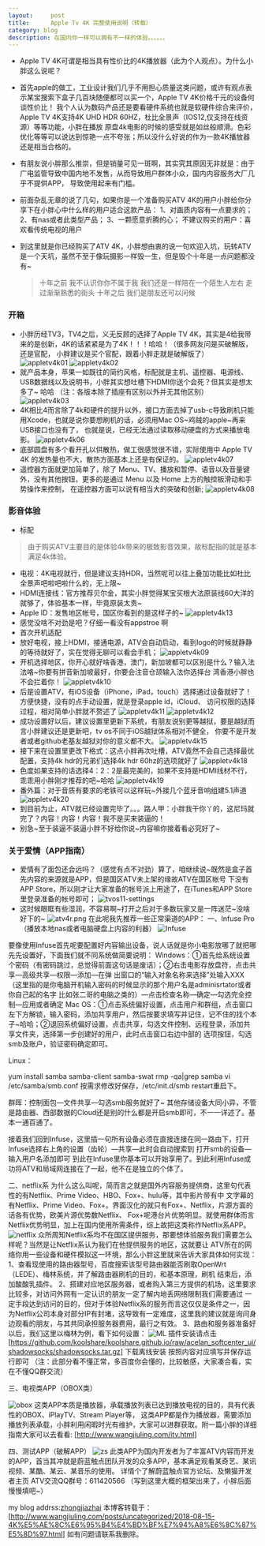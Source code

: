 ```yaml
---
layout:     post
title:      Apple Tv 4K 完整使用说明（转载）
category: blog
description: 在国内你一样可以拥有不一样的体验。。。。。。
---
```



* Apple TV 4K可谓是相当具有性价比的4K播放器（此为个人观点）。为什么小胖这么说呢？
* 首先apple的做工，工业设计我们几乎不用担心质量这类问题，或许有观点表示某宝搜索下盒子几百块随便都可以买一个，Apple TV 4K价格千元的设备何谈性价比！
我个人认为数码产品还是要看硬件系统也就是软硬件综合来评价，Apple TV 4K支持4K UHD HDR 60HZ，杜比全景声（IOS12,仅支持在线资源）等等功能，小胖在播放
原盘4k电影的时候的感受就是如丝般顺滑。色彩优化等等可以说达到惊艳一点不夸张；所以没什么好说的作为一款4K播放器还是相当合格的。
* 有朋友说小胖那么推崇，但是销量可见一斑啊，其实究其原因无非就是：由于广电监管导致中国内地不发售，从而导致用户群体小众，国内内容服务大厂几乎不提供APP，
导致使用起来有门槛。
* 前面杂乱无章的说了几句，如果你是一个准备购买ATV 4K的用户小胖给你分享下在小胖心中什么样的用户适合这款产品：
1、对画质内容有一点要求的；
2、有nas或者此类型产品；
3、一颗愿意折腾的心；
不建议购买的用户：喜欢看传统电视的用户
* 到这里就是你已经购买了ATV 4K，小胖想由衷的说一句欢迎入坑，玩转ATV是一个天坑，虽然不至于像玩摄影一样毁一生，但是毁个十年是一点问题都没有~

   >十年之前
   我不认识你你不属于我
   我们还是一样陪在一个陌生人左右
   走过渐渐熟悉的街头
   十年之后
   我们是朋友还可以问候


### 开箱 
* 小胖历经TV3，TV4之后，义无反顾的选择了Apple TV 4K，其实是4给我带来的是创新，4K的话紧紧是为了4K！！！哈哈！（很多网友问是买破解版，还是官配，
小胖建议是买个官配，跟着小胖走就是破解版了）
![appletv4k01](images/blog/appletv4k01.jpeg)
![appletv4k02](images/blog/appletv4k02.jpeg)
* 就产品本身，苹果一如既往的简约风格，标配就是主机、遥控器、电源线、USB数据线以及说明书，小胖其实想吐槽下HDMI你送个会死？但其实是想太多了~ 哈哈
（注：各版本除了插座有区别以外并无其他区别）
![appletv4k03](images/blog/appletv4k03.jpg)
* 4K相比4而言除了4k和硬件的提升以外，接口方面去掉了usb-c导致刷机只能用Xcode，也就是说你要想刷机的话，必须用Mac OS~鸡贼的apple~再来USB接口也没有了，
也就是说，已经无法通过读取移动硬盘的方式来播放电影。
![appletv4k06](images/blog/appletv4k06.jpg)
* 底部圆盘有多个看开孔以供散热，做工很感觉很不错，实际使用中 Apple TV 4K 的发热量也不大，散热方面基本上还是有保证的。
![appletv4k07](images/blog/appletv4k07.jpg)
* 遥控器方面就更加简单了，除了 Menu、TV、播放和暂停、语音以及音量键外，没有其他按钮，更多的是通过 Menu 以及 Home 上方的触控板滑动和手势操作来控制，
在遥控器方面可以说有相当大的突破和创新;
![appletv4k08](images/blog/appletv4k08.jpg)
### 影音体验
* 标配
>由于购买ATV主要目的是体验4k带来的极致影音效果，故标配指的就是基本满足4k体验。
* 电视：4K电视就行，但是建议支持HDR，当然呢可以往上叠加功能比如杜比全景声吧啦吧啦什么的，无上限~
* HDMI连接线：官方推荐贝尔金，其实小胖觉得某宝买根大法原装线60大洋的就够了，体验基本一样，毕竟原装太贵~
* Apple ID：发售地区帐号，国区你看到的是这样子的~
![appletv4k13](images/blog/appletv4k13.jpg)
* 感觉没啥不对劲是吧？仔细一看没有appstroe 啊
* 首次开机适配
* 放好电视，接上HDMI，接通电源，ATV会自动启动，看到logo的时候就静静的等待就好了，实在觉得无聊可以看会手机；
![appletv4k09](images/blog/appletv4k09.jpg)
* 开机选择地区，你开心就好啥香港，澳门，新加坡都可以区别是什么？输入法法咯~你要有拼音新加坡最好，你要会注音仓颉输入法你选择台
湾香港小胖也不会拦着你！
![appletv4k10](images/blog/appletv4k10.jpg)
* 后是设置ATV，有iOS设备（iPhone，iPad，touch）选择通过设备就好了！方便快捷，没有的点手动设置，就是登录apple id，iCloud、
访问权限的选择过程，相对简单小胖就不赘述了
![appletv4k11](images/blog/appletv4k11.jpg)
![appletv4k12](images/blog/appletv4k12.jpg)
* 成功设置好以后，建议设置里更新下系统，有朋友说别更等越狱，要是越狱而言小胖建议还是更新吧，tv os不同于iOS越狱体系相对不健全，
你要不是开发者或者github老基友越狱对你的意义都不大。 
![appletv4k15](images/blog/appletv4k15.jpg)
* 接下来在设置里更改下格式：这点小胖再次吐槽，ATV竟然不会自己选择最优配置，支持4k hdr的兄弟们选择4k hdr 60hz的选项就好了
![appletv4k18](images/blog/appletv4k18.jpg)
* 色度如果支持的话选择4：2：2是最完美的，如果不支持是HDMI线材不行，乖乖用小胖刚才推荐的吧~哈哈 
![appletv4k19](images/blog/appletv4k19.jpg)
* 番外篇：对于音质有要求的老铁可以这样玩~外接几个蓝牙音响组建5.1声道 
![appletv4k20](images/blog/appletv4k20.jpg)
* 到目前为止，ATV就已经设置完毕了。。。路人甲：小胖我干你丫的，这尼玛就完了？内容！内容！内容！我不是买来装逼的！
* 别急~至于装逼不装逼小胖不好给你说~内容嘛你接着看必究好了~
### 关于爱情（APP指南）
* 爱情有了面包还会远吗？（感觉有点不对劲）算了，咱继续说~既然是盒子首先内容的来源就是APP，但是国区ATV未上架的缘故ATV在国区帐号
下没有APP Store，所以刚才让大家准备的帐号派上用途了，在iTunes和APP Store里登录准备的帐号即可； 
![tvos11-settings](images/blog/tvos11-settings.jpg)
* 这时候眼眶有些湿润，不容易啊~打开之后对于多数玩家又是一阵迷茫~没啥好下的~
![atv4r.png](images/blog/atv4r.png)
在此呢我先推荐一些正常渠道的APP：
一、Infuse Pro（播放本地nas或者电脑硬盘上内容的利器）
![Infuse](images/blog/Infuse.jpg)

要像使用Infuse首先呢要配置好内容输出设备，说人话就是你小电影放哪了就把哪先先设置好，下面我们就不同系统做简要说明：
Windows：①首先给系统设置个密码（有密码跳过，总觉得前面这句话是废话）；②右击电影存放盘符，点击共享—高级共享—权限—添加—在弹
出窗口的“输入对象名称来选择”处输入XXX（这里指的是你电脑开机输入密码的时候显示的那个用户名是adminisrtator或者你自己起的名字
比如张二哥的电脑之类的）—点击检查名称—确定—勾选完全控制—应用或者确定
Mac OS：①点击系统偏好设置，点击用户和群组，点击窗口左下方解锁，输入密码，添加共享用户，然后按要求填写并记住，记不住的找个本
子~哈哈；②退回系统偏好设置，点击共享，勾选文件控制、远程登录，添加共享文件夹，选择第一步创建好的用户，此时点击窗口右边中部的
选项按钮，勾选smb及账户，验证密码确定即可。

Linux：

yum install samba samba-client samba-swat
rmp -qa|grep samba
vi /etc/samba/smb.conf
按需求修改好保存，/etc/init.d/smb restart重启下。

群晖：控制面包—文件共享—勾选smb服务就好了~
其他存储设备大同小异，不管是路由器、西部数据的Cloud还是别的什么都是开启smb即可，不一一详述了。基本一通百通了。

接着我们回到Infuse，这里插一句所有设备必须在直接连接在同一路由下，打开Infuse选择右上角的设置（齿轮）—共享—此时会自动搜索到
打开smb的设备—输入用户名添加即可
到此在Infuse里你基本可以开始享用了。到此利用Infuse成功将ATV和局域网连接在了一起，他不在是独立的个体了。

二、netflix系
为什么这么叫呢，简而言之就是国外内容服务提供商，这里句代表性的有Netflix、Prime Video、HBO、Fox+、hulu等，其中影片带有中
文字幕的有Netflix、Prime Video、Fox+。界面汉化的就只有Fox+、Netflix，片源方面的话各有优势，欧美片源优势数Netflix、
Fox+呢港台片优势明显。就使用群体而言Netflix优势明显，加上在国内使用所需条件，综上故把这类称作Netflix系APP。
![netflix](images/blog/netflix.jpg)
众所周知Netflix系均不在国区提供服务，那要想体验服务我们需要怎么样呢？当然是让Netflix系认为我们在他提供服务的地区，这就要让
ATV所在的网络你用一些设备和硬件模拟这一环境，那么小胖这里就来告诉大家具体如何实现：
1、查看现使用的路由器型号，百度搜索该型号路由器能否刷取OpenWrt（LEDE）、梅林系统，并了解路由器刷机的目的，和基本原理，刷机
结束后，添加酸酸乳插件。
2、搭建对应地区服务器，或者购入第三方提供的机场，这里要求比较多，对访问外网有一定认识的朋友一定了解内地丢网络限制我们需要通过
一定手段达到访问的目的，但对于体验Netflix系的服务而言这仅仅是条件之一，因为Netflix公司本身对部分IP有封堵，这导致有一定难度，这里我的建议就是询问身边观看的朋友，与其共同承担服务器费用，最行之有效。
3、路由和服务器准备好以后，我们这里以梅林为例，看下如何设置：
![ML](images/blog/ML.png)
插件安装请点击[https://github.com/koolshare/koolshare.github.io/raw/acelan_softcenter_ui/shadowsocks/shadowsocks.tar.gz] 下载离线安装
按照内容对应填写并保存运行即可
（注：此部分看不懂正常，多百度你会懂的，比较敏感，大家凑合看，实在不懂QQ群交流）

三、电视类APP（OBOX类）

![obox](images/blog/obox.jpg)
这类APP本质是播放器，承载播放列表已达到播放电视的目的，具有代表性的OBOX、iPlayTV、Stream Player等，
这类APP都是作为播放器，需要添加播放列表承载，小胖利用闲暇时光有维护，大家可以进群获取。附一篇小胖的详细指南大家可以去看看:
[http://www.wangjiuling.com/itv.html]

四、测试APP（破解APP）
![zs](images/blog/zs.png)
此类APP为国内开发者为了丰富ATV内容而开发的APP，首当其冲就是蔚蓝触点团队开发的众多APP，基本满足观看某奇艺、某讯视频、某酷、某云、某音乐的使用。
详情个了解蔚蓝触点官方论坛、及懒猫开发者主页
ATV交流QQ群号：611420566
（写到这里大概的框架出来了，小胖后面慢慢填吧~）

my blog addrss:[zhongjiazhai](http://zhongjiazhai.github.io)
本博客转载于：[http://www.wangjiuling.com/posts/uncategorized/2018-08-15-4K%E5%AE%8C%E6%95%B4%E4%BD%BF%E7%94%A8%E6%8C%87%E5%8D%97.html]
如有问题请联系我删除。



